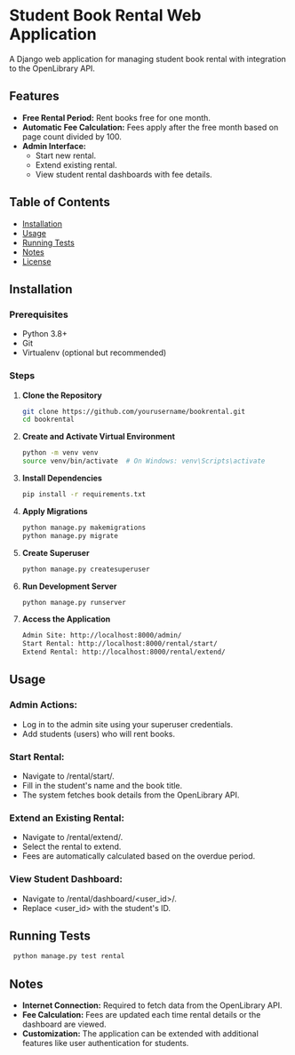 # Student Book Rental Web Application

A Django web application for managing student book rental with integration to the OpenLibrary API.

## Features

- **Free Rental Period:** Rent books free for one month.
- **Automatic Fee Calculation:** Fees apply after the free month based on page count divided by 100.
- **Admin Interface:**
  - Start new rental.
  - Extend existing rental.
  - View student rental dashboards with fee details.

## Table of Contents

- [Installation](#installation)
- [Usage](#usage)
- [Running Tests](#running-tests)
- [Notes](#notes)
- [License](#license)

## Installation

### Prerequisites

- Python 3.8+
- Git
- Virtualenv (optional but recommended)

### Steps

1. **Clone the Repository**

   ```bash
   git clone https://github.com/yourusername/bookrental.git
   cd bookrental

2. **Create and Activate Virtual Environment**

   ```bash
   python -m venv venv
   source venv/bin/activate  # On Windows: venv\Scripts\activate
   ```

3. **Install Dependencies**

   ```bash
   pip install -r requirements.txt

4. **Apply Migrations**

   ```bash
   python manage.py makemigrations
   python manage.py migrate
   ```

5. **Create Superuser**

   ```bash
   python manage.py createsuperuser
   ```

6. **Run Development Server**

   ```bash
   python manage.py runserver
   ```

7. **Access the Application**

   ```bash
   Admin Site: http://localhost:8000/admin/
   Start Rental: http://localhost:8000/rental/start/
   Extend Rental: http://localhost:8000/rental/extend/
   ```

## Usage

### Admin Actions:

- Log in to the admin site using your superuser credentials.
- Add students (users) who will rent books.

### Start Rental:

- Navigate to /rental/start/.
- Fill in the student's name and the book title.
- The system fetches book details from the OpenLibrary API.

### Extend an Existing Rental:

- Navigate to /rental/extend/.
- Select the rental to extend.
- Fees are automatically calculated based on the overdue period.

### View Student Dashboard:

- Navigate to /rental/dashboard/<user_id>/.
- Replace <user_id> with the student's ID.

## Running Tests

   ```bash
    python manage.py test rental
   ```

## Notes

- **Internet Connection:** Required to fetch data from the OpenLibrary API.
- **Fee Calculation:** Fees are updated each time rental details or the dashboard are viewed.
- **Customization:** The application can be extended with additional features like user authentication for students.

